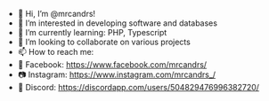 - 👋 Hi, I’m @mrcandrs!
- 👀 I’m interested in developing software and databases
- 🌱 I’m currently learning: PHP, Typescript
- 💞️ I’m looking to collaborate on various projects
- 📫 How to reach me:
- 🌌 Facebook: https://www.facebook.com/mrcandrs/
- 📷 Instagram: https://www.instagram.com/mrcandrs_/
- 👾 Discord: https://discordapp.com/users/504829476996382720/

<!---
mrcandrs/mrcandrs is a ✨ special ✨ repository because its `README.md` (this file) appears on your GitHub profile.
You can click the Preview link to take a look at your changes.
--->
